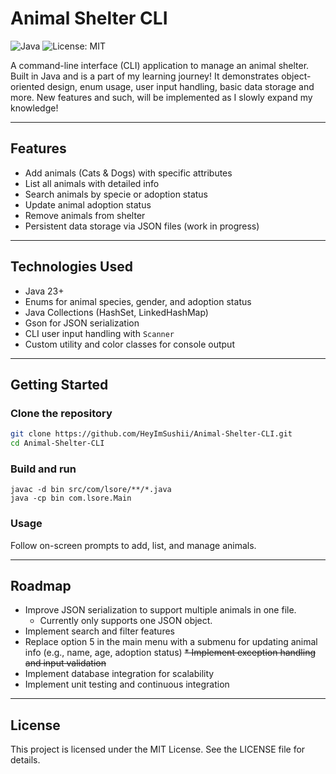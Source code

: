 # Animal Shelter CLI

![Java](https://img.shields.io/badge/Java-23+-blue)
![License: MIT](https://img.shields.io/badge/License-MIT-green)

A command-line interface (CLI) application to manage an animal shelter. Built in Java and is a part of my learning journey! It demonstrates object-oriented design, enum usage, user input handling, basic data storage and more. New features and such, will be implemented as I slowly expand my knowledge!

---

## Features

- Add animals (Cats & Dogs) with specific attributes
- List all animals with detailed info
- Search animals by specie or adoption status 
- Update animal adoption status
- Remove animals from shelter
- Persistent data storage via JSON files (work in progress)

---

## Technologies Used

- Java 23+
- Enums for animal species, gender, and adoption status
- Java Collections (HashSet, LinkedHashMap)
- Gson for JSON serialization
- CLI user input handling with `Scanner`
- Custom utility and color classes for console output

---

## Getting Started

### Clone the repository

```bash
git clone https://github.com/HeyImSushii/Animal-Shelter-CLI.git
cd Animal-Shelter-CLI
```

### Build and run
```
javac -d bin src/com/lsore/**/*.java
java -cp bin com.lsore.Main
```

### Usage
Follow on-screen prompts to add, list, and manage animals.

---

## Roadmap
 * Improve JSON serialization to support multiple animals in one file.
   * Currently only supports one JSON object.
 * Implement search and filter features 
 * Replace option 5 in the main menu with a submenu for updating animal info (e.g., name, age, adoption status)
 ~~* Implement exception handling and input validation~~ 
 * Implement database integration for scalability
 * Implement unit testing and continuous integration

---

## License

This project is licensed under the MIT License. See the LICENSE file for details.
